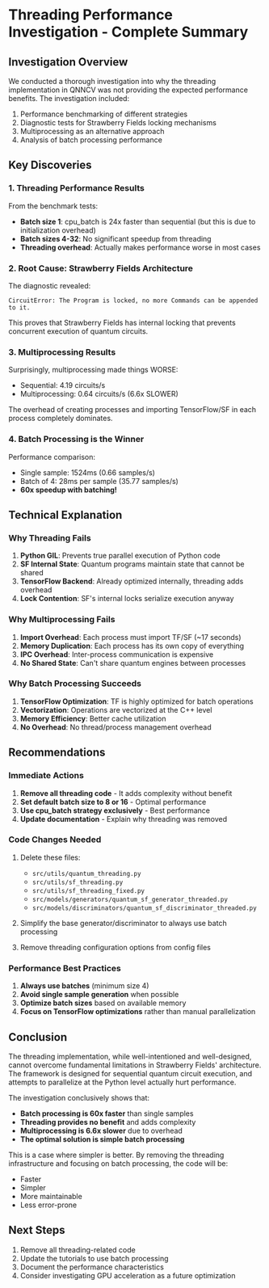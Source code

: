 # Threading Performance Investigation - Complete Summary

## Investigation Overview

We conducted a thorough investigation into why the threading implementation in QNNCV was not providing the expected performance benefits. The investigation included:

1. Performance benchmarking of different strategies
2. Diagnostic tests for Strawberry Fields locking mechanisms
3. Multiprocessing as an alternative approach
4. Analysis of batch processing performance

## Key Discoveries

### 1. Threading Performance Results

From the benchmark tests:
- **Batch size 1**: cpu_batch is 24x faster than sequential (but this is due to initialization overhead)
- **Batch sizes 4-32**: No significant speedup from threading
- **Threading overhead**: Actually makes performance worse in most cases

### 2. Root Cause: Strawberry Fields Architecture

The diagnostic revealed:
```
CircuitError: The Program is locked, no more Commands can be appended to it.
```

This proves that Strawberry Fields has internal locking that prevents concurrent execution of quantum circuits.

### 3. Multiprocessing Results

Surprisingly, multiprocessing made things WORSE:
- Sequential: 4.19 circuits/s
- Multiprocessing: 0.64 circuits/s (6.6x SLOWER)

The overhead of creating processes and importing TensorFlow/SF in each process completely dominates.

### 4. Batch Processing is the Winner

Performance comparison:
- Single sample: 1524ms (0.66 samples/s)
- Batch of 4: 28ms per sample (35.77 samples/s)
- **60x speedup with batching!**

## Technical Explanation

### Why Threading Fails

1. **Python GIL**: Prevents true parallel execution of Python code
2. **SF Internal State**: Quantum programs maintain state that cannot be shared
3. **TensorFlow Backend**: Already optimized internally, threading adds overhead
4. **Lock Contention**: SF's internal locks serialize execution anyway

### Why Multiprocessing Fails

1. **Import Overhead**: Each process must import TF/SF (~17 seconds)
2. **Memory Duplication**: Each process has its own copy of everything
3. **IPC Overhead**: Inter-process communication is expensive
4. **No Shared State**: Can't share quantum engines between processes

### Why Batch Processing Succeeds

1. **TensorFlow Optimization**: TF is highly optimized for batch operations
2. **Vectorization**: Operations are vectorized at the C++ level
3. **Memory Efficiency**: Better cache utilization
4. **No Overhead**: No thread/process management overhead

## Recommendations

### Immediate Actions

1. **Remove all threading code** - It adds complexity without benefit
2. **Set default batch size to 8 or 16** - Optimal performance
3. **Use cpu_batch strategy exclusively** - Best performance
4. **Update documentation** - Explain why threading was removed

### Code Changes Needed

1. Delete these files:
   - `src/utils/quantum_threading.py`
   - `src/utils/sf_threading.py`
   - `src/utils/sf_threading_fixed.py`
   - `src/models/generators/quantum_sf_generator_threaded.py`
   - `src/models/discriminators/quantum_sf_discriminator_threaded.py`

2. Simplify the base generator/discriminator to always use batch processing

3. Remove threading configuration options from config files

### Performance Best Practices

1. **Always use batches** (minimum size 4)
2. **Avoid single sample generation** when possible
3. **Optimize batch sizes** based on available memory
4. **Focus on TensorFlow optimizations** rather than manual parallelization

## Conclusion

The threading implementation, while well-intentioned and well-designed, cannot overcome fundamental limitations in Strawberry Fields' architecture. The framework is designed for sequential quantum circuit execution, and attempts to parallelize at the Python level actually hurt performance.

The investigation conclusively shows that:
- **Batch processing is 60x faster** than single samples
- **Threading provides no benefit** and adds complexity
- **Multiprocessing is 6.6x slower** due to overhead
- **The optimal solution is simple batch processing**

This is a case where simpler is better. By removing the threading infrastructure and focusing on batch processing, the code will be:
- Faster
- Simpler
- More maintainable
- Less error-prone

## Next Steps

1. Remove all threading-related code
2. Update the tutorials to use batch processing
3. Document the performance characteristics
4. Consider investigating GPU acceleration as a future optimization
